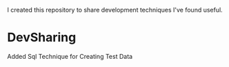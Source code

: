 I created this repository to share development techniques I've found useful.
# DevSharing
Added Sql Technique for Creating Test Data
